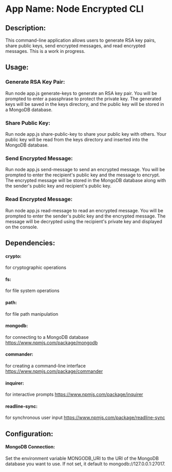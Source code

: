 # App Name: Node Encrypted CLI

## Description:

This command-line application allows users to generate RSA key pairs, share public keys, send encrypted messages, and read encrypted messages. This is a work in progress.

## Usage:

### Generate RSA Key Pair:

Run node app.js generate-keys to generate an RSA key pair. You will be prompted to enter a passphrase to protect the private key. The generated keys will be saved in the keys directory, and the public key will be stored in a MongoDB database.

### Share Public Key:

Run node app.js share-public-key to share your public key with others. Your public key will be read from the keys directory and inserted into the MongoDB database.

### Send Encrypted Message:

Run node app.js send-message to send an encrypted message. You will be prompted to enter the recipient's public key and the message to encrypt. The encrypted message will be stored in the MongoDB database along with the sender's public key and recipient's public key.

### Read Encrypted Message:

Run node app.js read-message to read an encrypted message. You will be prompted to enter the sender's public key and the encrypted message. The message will be decrypted using the recipient's private key and displayed on the console.

## Dependencies:

#### crypto:

for cryptographic operations

#### fs:

for file system operations

#### path:

for file path manipulation

#### mongodb:

for connecting to a MongoDB database
https://www.npmjs.com/package/mongodb

#### commander:

for creating a command-line interface
https://www.npmjs.com/package/commander

#### inquirer:

for interactive prompts
https://www.npmjs.com/package/inquirer

#### readline-sync:

for synchronous user input
https://www.npmjs.com/package/readline-sync

## Configuration:

#### MongoDB Connection:

Set the environment variable MONGODB_URI to the URI of the MongoDB database you want to use. If not set, it default to mongodb://127.0.0.1:27017.
